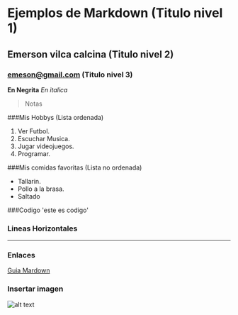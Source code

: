 # Ejemplos de Markdown (Titulo nivel 1)
## Emerson vilca calcina (Titulo nivel 2)
### emeson@gmail.com (Titulo nivel 3)
**En Negrita**
*En italica*
>Notas

###Mis Hobbys (Lista ordenada)
1. Ver Futbol.
2. Escuchar Musica.
3. Jugar videojuegos.
4. Programar.

###Mis comidas favoritas (Lista no ordenada)
- Tallarin.
- Pollo a la brasa.
- Saltado

###Codigo
'este es codigo'

### Lineas Horizontales
---
### Enlaces 
[Guia Mardown](https://www.markdownguide.org)

### Insertar imagen
![alt text](https://www.shutterstock.com/image-photo/head-shot-happy-bernese-mountain-260nw-2588406071.jpg)
